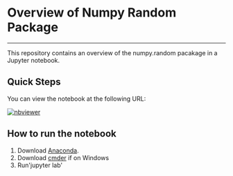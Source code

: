 # Overview of Numpy Random Package

***

This repository contains an overview of the numpy.random pacakage in a Jupyter notebook.


## Quick Steps

You can view the notebook at the following URL:

[![nbviewer](https://raw.githubusercontent.com/jupyter/design/master/logos/Badges/nbviewer_badge.svg)](https://nbviewer.org/github/Michelleoc/numpy-random/blob/main/numpy-random.ipynb)


## How to run the notebook

1. Download [Anaconda]().
2. Download [cmder]() if on Windows
3. Run'jupyter lab'


